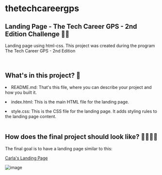 # thetechcareergps

## Landing Page - The Tech Career GPS - 2nd Edition Challenge 🎨🚀

Landing page using html-css. This project was created during the program The Tech Career GPS - 2nd Edition

<br/>


## What's in this project? 💁 

<li/> README.md: That's this file, where you can describe your project and how you built it.

<p/>

<li/> index.html: This is the main HTML file for the landing page.

<p/>

<li/> style.css: This is the CSS file for the landing page. It adds styling rules to the landing page content.

<br/>
<br/>

## How does the final project should look like? 👩‍💻🕵️‍♀️

The final goal is to have a landing page similar to this:

[Carla's Landing Page](https://carlacotas.github.io/thetechcareergps/)

![image](https://user-images.githubusercontent.com/50515164/130799588-ca7bd392-617c-406e-aca1-ff29e85240f1.png)




